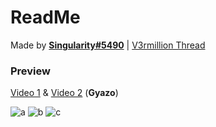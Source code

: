 # ReadMe
Made by [**Singularity#5490**](https://v3rmillion.net/member.php?action=profile&uid=947830) | [V3rmillion Thread](https://v3rmillion.net/showthread.php?pid=8377526#pid8377526)

### Preview
[Video 1](https://gyazo.com/bbbd861e8316fceb5b092fb46be08f3b) & [Video 2](https://gyazo.com/6e1eac900c292babacf3a69c8ab0fcbb) (**Gyazo**)

![a](https://external-content.duckduckgo.com/iu/?u=https%3A%2F%2Fi.imgur.com%2FiLft2Hl.png)
![b](https://external-content.duckduckgo.com/iu/?u=https%3A%2F%2Fi.imgur.com%2FCbyTtR7.png)
![c](https://external-content.duckduckgo.com/iu/?u=https%3A%2F%2Fi.imgur.com%2Fkc8Ha3Y.png)
